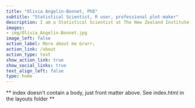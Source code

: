 ```yaml
---
title: "Olivia Angelin-Bonnet, PhD"
subtitle: "Statistical Scientist, R user, professional plot-maker"
description: I am a Statistical Scientist at The New Zealand Institute for Plant and Food Research Limited (Palmerston North, New Zealand). I am passionate about Systems Biology, 'omics data analysis and integration, and the study of biological networks from a statistical and computational perspective. I love using R for data analysis, creating (lots of) (gg)plots.
images:
- img/Olivia_Angelin-Bonnet.jpg
image_left: false
action_label: More about me &rarr;
action_link: /about
action_type: text
show_action_link: true
show_social_links: true
text_align_left: false
type: home
---
```


** index doesn't contain a body, just front matter above.
See index.html in the layouts folder **
